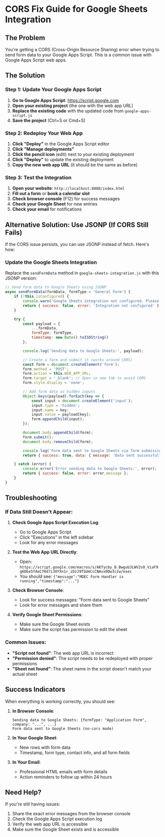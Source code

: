 # CORS Fix Guide for Google Sheets Integration

## The Problem
You're getting a CORS (Cross-Origin Resource Sharing) error when trying to send form data to your Google Apps Script. This is a common issue with Google Apps Script web apps.

## The Solution

### Step 1: Update Your Google Apps Script

1. **Go to Google Apps Script**: https://script.google.com
2. **Open your existing project** (the one with the web app URL)
3. **Replace the existing code** with the updated code from `google-apps-script.js`
4. **Save the project** (Ctrl+S or Cmd+S)

### Step 2: Redeploy Your Web App

1. **Click "Deploy"** in the Google Apps Script editor
2. **Click "Manage deployments"**
3. **Click the pencil icon** (edit) next to your existing deployment
4. **Click "Deploy"** to update the existing deployment
5. **Copy the new web app URL** (it should be the same as before)

### Step 3: Test the Integration

1. **Open your website**: `http://localhost:8080/index.html`
2. **Fill out a form** or **book a calendar slot**
3. **Check browser console** (F12) for success messages
4. **Check your Google Sheet** for new entries
5. **Check your email** for notifications

## Alternative Solution: Use JSONP (If CORS Still Fails)

If the CORS issue persists, you can use JSONP instead of fetch. Here's how:

### Update the Google Sheets Integration

Replace the `sendFormData` method in `google-sheets-integration.js` with this JSONP version:

```javascript
// Send form data to Google Sheets using JSONP
async sendFormData(formData, formType = 'General Form') {
    if (!this.isConfigured) {
        console.warn('Google Sheets integration not configured. Please set WEB_APP_URL.');
        return { success: false, error: 'Integration not configured' };
    }

    try {
        const payload = {
            ...formData,
            formType: formType,
            timestamp: new Date().toISOString()
        };

        console.log('Sending data to Google Sheets:', payload);

        // Create a form and submit it (works around CORS)
        const form = document.createElement('form');
        form.method = 'POST';
        form.action = this.WEB_APP_URL;
        form.target = '_blank'; // Open in new tab to avoid CORS
        form.style.display = 'none';

        // Add form data as hidden inputs
        Object.keys(payload).forEach(key => {
            const input = document.createElement('input');
            input.type = 'hidden';
            input.name = key;
            input.value = payload[key];
            form.appendChild(input);
        });

        document.body.appendChild(form);
        form.submit();
        document.body.removeChild(form);

        console.log('Form data sent to Google Sheets via form submission');
        return { success: true, data: { message: 'Data sent successfully' } };

    } catch (error) {
        console.error('Error sending data to Google Sheets:', error);
        return { success: false, error: error.message };
    }
}
```

## Troubleshooting

### If Data Still Doesn't Appear:

1. **Check Google Apps Script Execution Log**:
   - Go to Google Apps Script
   - Click "Executions" in the left sidebar
   - Look for any error messages

2. **Test the Web App URL Directly**:
   - Open: `https://script.google.com/macros/s/AKfycby_B_BwguUJLWV2s0_ViaF9g6DEe5fAeCf0d7i3OYXn1r_zDz29TSUmCcCNAvx0Dw3czw/exec`
   - You should see: `{"message":"MDEC Form Handler is running","timestamp":"..."}`

3. **Check Browser Console**:
   - Look for success messages: "Form data sent to Google Sheets"
   - Look for error messages and share them

4. **Verify Google Sheet Permissions**:
   - Make sure the Google Sheet exists
   - Make sure the script has permission to edit the sheet

### Common Issues:

- **"Script not found"**: The web app URL is incorrect
- **"Permission denied"**: The script needs to be redeployed with proper permissions
- **"Sheet not found"**: The sheet name in the script doesn't match your actual sheet

## Success Indicators

When everything is working correctly, you should see:

1. **In Browser Console**:
   ```
   Sending data to Google Sheets: {formType: "Application Form", company: "...", ...}
   Form data sent to Google Sheets (no-cors mode)
   ```

2. **In Your Google Sheet**:
   - New rows with form data
   - Timestamp, form type, contact info, and all form fields

3. **In Your Email**:
   - Professional HTML emails with form details
   - Action reminders to follow up within 24 hours

## Need Help?

If you're still having issues:
1. Share the exact error messages from the browser console
2. Check the Google Apps Script execution log
3. Verify the web app URL is accessible
4. Make sure the Google Sheet exists and is accessible
